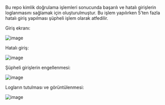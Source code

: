 Bu repo kimlik doğrulama işlemleri sonucunda başarılı ve hatalı girişlerin loglanmasını sağlamak için oluşturulmuştur. Bu işlem yapılırken 5'ten fazla hatalı giriş yapılması şüpheli işlem olarak atfedilir.

Giriş ekranı:

![image](https://github.com/user-attachments/assets/0107eba4-73a9-4893-96ea-2b0226f5eeda)

Hatalı giriş:

![image](https://github.com/user-attachments/assets/fef273d7-ce9c-4c12-ae78-b4913e9dcc8a)

Şüpheli girişlerin engellenmesi:

![image](https://github.com/user-attachments/assets/10ead109-99ab-47d2-8d91-a52d47a43330)

Logların tutulması ve görüntülenmesi:

![image](https://github.com/user-attachments/assets/cf309c34-a2f2-4593-9881-9c4ddc188920)
